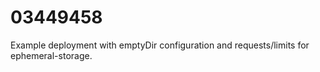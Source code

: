 # 03449458
Example deployment with emptyDir configuration and requests/limits for ephemeral-storage.
